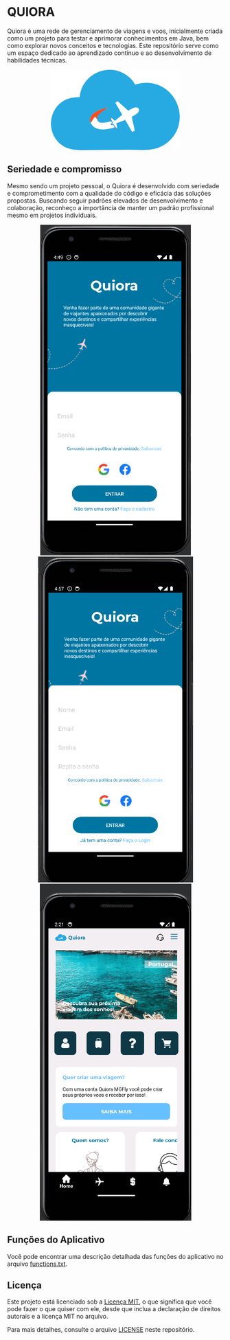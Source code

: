 # QUIORA

Quiora é uma rede de gerenciamento de viagens e voos, inicialmente criada como um projeto para testar e aprimorar conhecimentos em Java, bem como explorar novos conceitos e tecnologias. Este repositório serve como um espaço dedicado ao aprendizado contínuo e ao desenvolvimento de habilidades técnicas.

<div align="center">
 <img src="https://github.com/YuriEsteves0/Quiora/blob/main/imgProjeto/logo/LogoQuiora.png" alt="Quiora Logo">
</div>

## Seriedade e compromisso

Mesmo sendo um projeto pessoal, o Quiora é desenvolvido com seriedade e comprometimento com a qualidade do código e eficácia das soluções propostas. Buscando seguir padrões elevados de desenvolvimento e colaboração, reconheço a importância de manter um padrão profissional mesmo em projetos individuais.

<div align="center">
  <img src="https://github.com/YuriEsteves0/Quiora/blob/main/imgProjeto/app/QuiraLogin.png" alt="Quiora Logo">
  <img src="https://github.com/YuriEsteves0/Quiora/blob/main/imgProjeto/app/QuioraCadastro.png" alt="Quiora Logo">
 <img src="https://github.com/YuriEsteves0/Quiora/blob/main/imgProjeto/app/QuioraPaginaInicial.png" alt="Página inicial QUIORA">
</div>

## Funções do Aplicativo

Você pode encontrar uma descrição detalhada das funções do aplicativo no arquivo [functions.txt](https://github.com/YuriEsteves0/Quiora/blob/main/funcionalidades.md).

## Licença

Este projeto está licenciado sob a [Licença MIT](https://opensource.org/licenses/MIT), o que significa que você pode fazer o que quiser com ele, desde que inclua a declaração de direitos autorais e a licença MIT no arquivo.

Para mais detalhes, consulte o arquivo [LICENSE](LICENSE) neste repositório.
